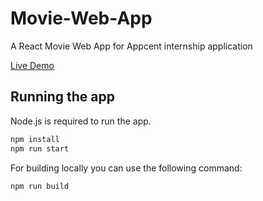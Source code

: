 # Movie-Web-App

A React Movie Web App for Appcent internship application

[Live Demo](https://muhammedogz.github.io/movie-web-app/)

## Running the app

Node.js is required to run the app.

```bash
npm install
npm run start
```

For building locally you can use the following command:

```bash
npm run build
```
